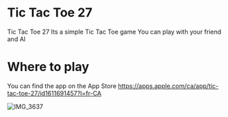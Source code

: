 # Tic Tac Toe 27 
Tic Tac Toe 27 Its a simple Tic Tac Toe game
You can play with your friend and AI 
# Where to play
You can find the app on the App Store
https://apps.apple.com/ca/app/tic-tac-toe-27/id1611691457?l=fr-CA

![IMG_3637](https://github.com/LELUDO7/TicTacToe27/assets/89437176/32d05838-0f1c-4c5a-9423-3d5454884cdf )
